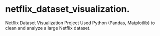 # netflix_dataset_visualization.
Netflix Dataset Visualization Project Used Python (Pandas, Matplotlib) to clean and analyze a large Netflix dataset.
